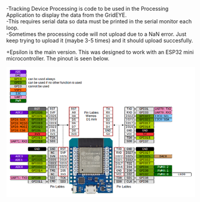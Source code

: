 

-Tracking Device Processing is code to be used in the Processing Application to display the data from the GridEYE. <br/>
  -This requires serial data so data must be printed in the serial monitor each loop. <br/>
  -Sometimes the processing code will not upload due to a NaN error. Just keep trying to upload it (maybe 3-5 times) and it should upload succesfully. <br/>

+Epsilon is the main version. This was designed to work with an ESP32 mini microcontroller. The pinout is seen below.

![ESP32 Pinout](https://github.com/leo-b13/Thermal-Tracking-Device/blob/main/ESP32_Pinout.png?raw=true)
